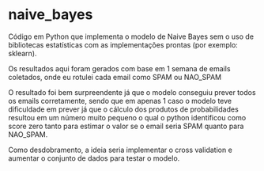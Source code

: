# naive_bayes

Código em Python que implementa o modelo de Naive Bayes sem o uso de bibliotecas estatísticas com as implementações prontas (por exemplo: sklearn).

Os resultados aqui foram gerados com base em 1 semana de emails coletados, onde eu rotulei cada email como SPAM ou NAO_SPAM

O resultado foi bem surpreendente já que o modelo conseguiu prever todos os emails corretamente, sendo que em apenas 1 caso o modelo teve dificuldade em prever já que o cálculo dos produtos de probabilidades resultou em um número muito pequeno o qual o python identificou como score zero tanto para estimar o valor se o email seria SPAM quanto para NAO_SPAM.

Como desdobramento, a ideia seria implementar o cross validation e aumentar o conjunto de dados para testar o modelo.